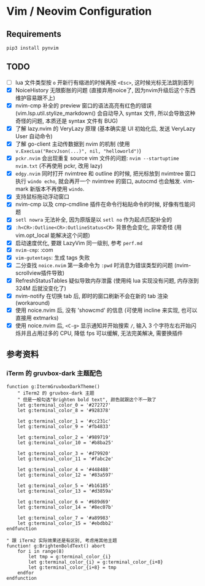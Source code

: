 # Vim / Neovim Configuration

## Requirements
    pip3 install pynvim

## TODO
- [ ] lua 文件类型按 `o` 开新行有缩进的时候再按 `<Esc>`, 这时候光标无法跳到首列
- [x] NoiceHistory 无限膨胀的问题 (直接弃用noice了, 因为nvim升级后这个东西维护容易跟不上)
- [x] nvim-cmp 补全的 preview 窗口的语法高亮有红色的错误 (vim.lsp.util.stylize_markdown() 会自动导入 syntax 文件, 所以会导致这种奇怪的问题, 本质还是 syntax 文件有 BUG)
- [x] 了解 lazy.nvim 的 VeryLazy 原理 (基本确实是 UI 初始化后, 发送 VeryLazy User 自动命令)
- [x] 了解 go-client 主动传数据到 nvim 的机制 (使用`v.ExecLua("RecvJson(...)", nil, "helloworld")`)
- [x] `pckr.nvim` 会出现重复 source vim 文件的问题: `nvim --startuptime nvim.txt` (不再使用 pckr, 改用 lazy)
- [x] `edgy.nvim` 同时打开 nvimtree 和 outline 的时候, 把光标放到 nvimtree 窗口执行 `windo echo`, 就会再开一个 nvimtree 的窗口, autocmd 也会触发. vim-mark 新版本不再使用 `windo`.
- [x] 支持鼠标拖动浮动窗口
- [x] nvim-cmp 以及 cmp-cmdline 插件在命令行粘贴命令的时候, 好像有性能问题
- [x] `setl nowra` 无法补全, 因为原版是以 `setl no` 作为起点匹配补全的
- [x] `:h<CR>:Outline<CR>:OutlineStatus<CR>` 背景色会变化, 非常奇怪 (用 vim.opt_local 能解决这个问题)
- [x] 启动速度优化, 要跟 LazyVim 同一级别, 参考 `perf.md`
- [x] `nvim-cmp`: :com<Tab><C-a><C-e>
- [x] `vim-gutentags`: 生成 tags 失败
- [x] 二分查找 `noice.nvim` 第一条命令为 `:pwd` 时消息为错误类型的问题 (nvim-scrollview插件导致)
- [x] RefreshStatusTables 疑似导致内存泄露 (使用纯 lua 实现没有问题, 内存涨到 324M 后就没变化了)
- [x] nvim-notify 在切换 tab 后, 即时的窗口刷新不会在新的 tab 渲染 (workaround)
- [x] 使用 noice.nvim 后, 没有 'showcmd' 的信息 (可使用 incline 来实现, 也可以直接用 extmarks)
- [x] 使用 noice.nvim 后, `<C-g>` 显示通知并开始搜索 `/`, 输入 3 个字符左右开始闪烁并且占用过多的 CPU, 降低 fps 可以缓解, 无法完美解决, 需要换插件

## 参考资料

### iTerm 的 gruvbox-dark 主题配色
```vim
function g:ItermGruvboxDarkTheme()
    " iTerm2 的 gruvbox-dark 主题
    " 但是一般勾选"Brighten bold text", 颜色就跟这个不一致了
    let g:terminal_color_0 = '#272727'
    let g:terminal_color_8 = '#928378'

    let g:terminal_color_1 = '#cc231c'
    let g:terminal_color_9 = '#fb4833'

    let g:terminal_color_2 = '#989719'
    let g:terminal_color_10 = '#b8ba25'

    let g:terminal_color_3 = '#d79920'
    let g:terminal_color_11 = '#fabc2e'

    let g:terminal_color_4 = '#448488'
    let g:terminal_color_12 = '#83a597'

    let g:terminal_color_5 = '#b16185'
    let g:terminal_color_13 = '#d3859a'

    let g:terminal_color_6 = '#689d69'
    let g:terminal_color_14 = '#8ec07b'

    let g:terminal_color_7 = '#a89983'
    let g:terminal_color_15 = '#ebdbb2'
endfunction

" 跟 iTerm2 实际效果还是有区别, 考虑用其他主题
function! g:BrightenBoldText() abort
    for i in range(8)
        let tmp = g:terminal_color_{i}
        let g:terminal_color_{i} = g:terminal_color_{i+8}
        let g:terminal_color_{i+8} = tmp
    endfor
endfunction
```
